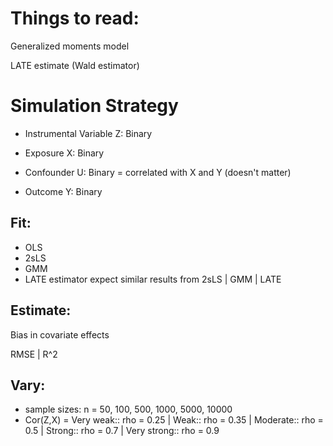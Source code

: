 # Things to read:

Generalized moments model

LATE estimate (Wald estimator)



# Simulation Strategy

* Instrumental Variable Z: Binary

* Exposure X: Binary

* Confounder U: Binary = correlated with X and Y (doesn't matter)

* Outcome Y: Binary

## Fit: 
- OLS 
- 2sLS
- GMM
- LATE estimator
expect similar results from 2sLS | GMM | LATE

## Estimate:

Bias in covariate effects

RMSE | R^2

## Vary: 
- sample sizes: n = 50, 100, 500, 1000, 5000, 10000
- Cor(Z,X) = Very weak:: rho = 0.25 | Weak:: rho = 0.35 | Moderate:: rho = 0.5 | Strong:: rho = 0.7 | Very strong:: rho = 0.9
